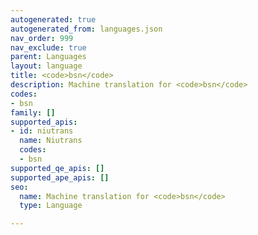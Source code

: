 ```yaml
---
autogenerated: true
autogenerated_from: languages.json
nav_order: 999
nav_exclude: true
parent: Languages
layout: language
title: <code>bsn</code>
description: Machine translation for <code>bsn</code>
codes:
- bsn
family: []
supported_apis:
- id: niutrans
  name: Niutrans
  codes:
  - bsn
supported_qe_apis: []
supported_ape_apis: []
seo:
  name: Machine translation for <code>bsn</code>
  type: Language

---
```


